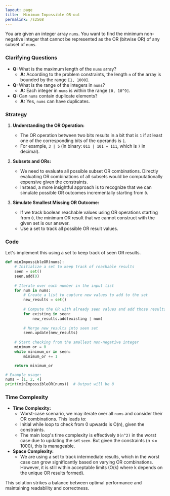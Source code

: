 ```yaml
---
layout: page
title:  Minimum Impossible OR-out
permalink: /s2568
---
```

You are given an integer array `nums`. You want to find the minimum non-negative integer that cannot be represented as the OR (bitwise OR) of any subset of `nums`.

### Clarifying Questions
- **Q:** What is the maximum length of the `nums` array?
  - **A:** According to the problem constraints, the length `n` of the array is bounded by the range `[1, 1000]`.
- **Q:** What is the range of the integers in `nums`?
  - **A:** Each integer in `nums` is within the range `[0, 10^9]`.
- **Q:** Can `nums` contain duplicate elements?
  - **A:** Yes, `nums` can have duplicates.

### Strategy
1. **Understanding the OR Operation:**
   - The OR operation between two bits results in a bit that is `1` if at least one of the corresponding bits of the operands is `1`. 
   - For example, `3 | 5` (in binary: `011 | 101 = 111`, which is `7` in decimal).

2. **Subsets and ORs:**
   - We need to evaluate all possible subset OR combinations. Directly evaluating OR combinations of all subsets would be computationally expensive given the constraints.
   - Instead, a more insightful approach is to recognize that we can simulate possible OR outcomes incrementally starting from `0`.

3. **Simulate Smallest Missing OR Outcome:**
   - If we track boolean reachable values using OR operations starting from `0`, the minimum OR result that we cannot construct with the given set is our answer.
   - Use a set to track all possible OR result values.

### Code
Let's implement this using a set to keep track of seen OR results.

```python
def minImpossibleOR(nums):
    # Initialize a set to keep track of reachable results
    seen = set()
    seen.add(0)
    
    # Iterate over each number in the input list
    for num in nums:
        # Create a list to capture new values to add to the set
        new_results = set()
        
        # Compute the OR with already seen values and add those results
        for existing in seen:
            new_results.add(existing | num)
        
        # Merge new_results into seen set
        seen.update(new_results)
    
    # Start checking from the smallest non-negative integer
    minimum_or = 0
    while minimum_or in seen:
        minimum_or += 1

    return minimum_or

# Example usage:
nums = [1, 2, 4]
print(minImpossibleOR(nums))  # Output will be 8
```

### Time Complexity
- **Time Complexity:**
  - Worst-case scenario, we may iterate over all `nums` and consider their OR combinations. This leads to:
  - Initial while loop to check from 0 upwards is O(n), given the constraints.
  - The main loop's time complexity is effectively `O(n^2)` in the worst case due to updating the set `seen`. But given the constraints (n <= 1000), this is manageable.
- **Space Complexity:**
  - We are using a set to track intermediate results, which in the worst case can grow significantly based on varying OR combinations. However, it is still within acceptable limits (O(k) where k depends on the unique OR results formed).

This solution strikes a balance between optimal performance and maintaining readability and correctness.